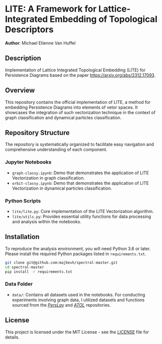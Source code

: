 # LITE: A Framework for Lattice-Integrated Embedding of Topological Descriptors
**Author**: Michael Etienne Van Huffel

## Description
Implementation of Lattice Integrated Topological Embedding (LITE) for Persistence Diagrams based on the paper https://arxiv.org/abs/2312.17093.

## Overview
This repository contains the official implementation of LITE, a method for embedding Persistence Diagrams into elements of vetor spaces. It showcases the integration of such vectorization technique in the context of graph classification and dynamical particles classification.

## Repository Structure
The repository is systematically organized to facilitate easy navigation and comprehensive understanding of each component.

### Jupyter Notebooks
- `graph-classy.ipynb`: Demo that demonstrates the application of LITE Vectorization in graph classification.
- `orbit-classy.ipynb`: Demo that demonstrates the application of LITE Vectorization in dynamical particles classification.

### Python Scripts
- `lite/lite.py`: Core implementation of the LITE Vectorization algorithm.
- `lite/utils.py`: Provides essential utility functions for data processing and analysis within the notebooks.

## Installation
To reproduce the analysis environment, you will need Python 3.6 or later. Please install the required Python packages listed in `requirements.txt`.

```bash
git clone git@github.com:majkevh/spectral-master.git
cd spectral-master
pip install -r requirements.txt
```

### Data Folder 
- `data/`: Contains all datasets used in the notebooks. For conducting experiments involving graph data, I utilized datasets and functions sourced from the [*PersLay*](https://github.com/MathieuCarriere/perslay) and [*ATOL*](https://github.com/martinroyer/atol) repositories.


## License
This project is licensed under the MIT License - see the [LICENSE](LICENSE) file for details.
